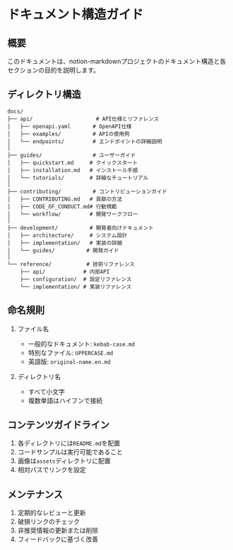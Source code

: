 # ドキュメント構造ガイド

## 概要

このドキュメントは、notion-markdownプロジェクトのドキュメント構造と各セクションの目的を説明します。

## ディレクトリ構造

```
docs/
├── api/                    # API仕様とリファレンス
│   ├── openapi.yaml       # OpenAPI仕様
│   ├── examples/          # APIの使用例
│   └── endpoints/         # エンドポイントの詳細説明
│
├── guides/                # ユーザーガイド
│   ├── quickstart.md     # クイックスタート
│   ├── installation.md   # インストール手順
│   └── tutorials/        # 詳細なチュートリアル
│
├── contributing/          # コントリビューションガイド
│   ├── CONTRIBUTING.md   # 貢献の方法
│   ├── CODE_OF_CONDUCT.md# 行動規範
│   └── workflow/         # 開発ワークフロー
│
├── development/          # 開発者向けドキュメント
│   ├── architecture/     # システム設計
│   ├── implementation/   # 実装の詳細
│   └── guides/          # 開発ガイド
│
└── reference/           # 技術リファレンス
    ├── api/            # 内部API
    ├── configuration/  # 設定リファレンス
    └── implementation/ # 実装リファレンス
```

## 命名規則

1. ファイル名
   - 一般的なドキュメント: `kebab-case.md`
   - 特別なファイル: `UPPERCASE.md`
   - 英語版: `original-name.en.md`

2. ディレクトリ名
   - すべて小文字
   - 複数単語はハイフンで接続

## コンテンツガイドライン

1. 各ディレクトリには`README.md`を配置
2. コードサンプルは実行可能であること
3. 画像は`assets`ディレクトリに配置
4. 相対パスでリンクを設定

## メンテナンス

1. 定期的なレビューと更新
2. 破損リンクのチェック
3. 非推奨情報の更新または削除
4. フィードバックに基づく改善